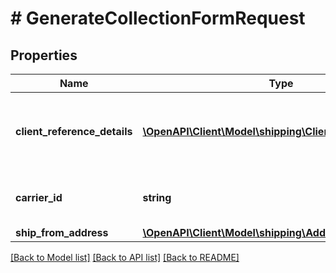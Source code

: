# # GenerateCollectionFormRequest

## Properties

Name | Type | Description | Notes
------------ | ------------- | ------------- | -------------
**client_reference_details** | [**\OpenAPI\Client\Model\shipping\ClientReferenceDetail[]**](ClientReferenceDetail.md) | Object to pass additional information about the MCI Integrator shipperType: List of ClientReferenceDetail | [optional]
**carrier_id** | **string** | The carrier identifier for the offering, provided by the carrier. |
**ship_from_address** | [**\OpenAPI\Client\Model\shipping\Address**](Address.md) |  | [optional]

[[Back to Model list]](../../README.md#models) [[Back to API list]](../../README.md#endpoints) [[Back to README]](../../README.md)
